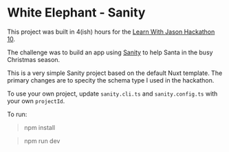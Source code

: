 # White Elephant - Sanity

This project was built in 4(ish) hours for the [Learn With Jason Hackathon 10](https://www.learnwithjason.dev/blog/web-dev-challenge-hackathon-s1e10-workshop-woes).

The challenge was to build an app using [Sanity](https://www.sanity.io/) to help Santa in the busy Christmas season.

This is a very simple Sanity project based on the default Nuxt template. The primary changes are to specity the schema type I used in the hackathon.

To use your own project, update `sanity.cli.ts` and `sanity.config.ts` with your own `projectId`.

To run:

> npm install

> npm run dev